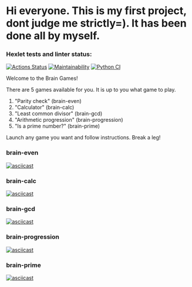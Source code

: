 # Hi everyone. This is my first project, dont judge me strictly=). It has been done all by myself.

### Hexlet tests and linter status:
[![Actions Status](https://github.com/zenvener/python-project-lvl1/workflows/hexlet-check/badge.svg)](https://github.com/zenvener/python-project-lvl1/actions)
[![Maintainability](https://api.codeclimate.com/v1/badges/a99a88d28ad37a79dbf6/maintainability)](https://codeclimate.com/github/zenvener/python-project-lvl1)
[![Python CI](https://github.com/zenvener/python-project-lvl1/workflows/Python%20CI/badge.svg)](https://github.com/zenvener/python-project-lvl1/actions)

Welcome to the Brain Games!

There are 5 games available for you. It is up to you what game to play.
1. "Parity check" (brain-even)
2. "Calculator" (brain-calc)
3. "Least common divisor" (brain-gcd)
4. "Arithmetic progression" (brain-progression)
5. "Is a prime number?" (brain-prime)

Launch any game you want and follow instructions. Break a leg!

### brain-even
[![asciicast](https://asciinema.org/a/LKdT54Ak6NoBmofjt5fdyfBKy.svg)](https://asciinema.org/a/LKdT54Ak6NoBmofjt5fdyfBKy)

### brain-calc
[![asciicast](https://asciinema.org/a/iMvsySKTegdy6K1CW7mx5XMCo.svg)](https://asciinema.org/a/iMvsySKTegdy6K1CW7mx5XMCo)

### brain-gcd
[![asciicast](https://asciinema.org/a/KpHaCEf0J2SBWR8cYJoCP92f9.svg)](https://asciinema.org/a/KpHaCEf0J2SBWR8cYJoCP92f9)

### brain-progression
[![asciicast](https://asciinema.org/a/VowST5DW8PI77NRy96mmJgjrd.svg)](https://asciinema.org/a/VowST5DW8PI77NRy96mmJgjrd)

### brain-prime
[![asciicast](https://asciinema.org/a/WLnznf1EljdD0GxGkt7kjpzV2.svg)](https://asciinema.org/a/WLnznf1EljdD0GxGkt7kjpzV2)


